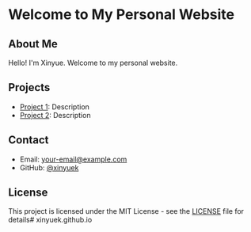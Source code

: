 # Welcome to My Personal Website

## About Me
Hello! I'm Xinyue. Welcome to my personal website.

## Projects
- [Project 1](link): Description
- [Project 2](link): Description

## Contact
- Email: your-email@example.com
- GitHub: [@xinyuek](https://github.com/xinyuek)

## License
This project is licensed under the MIT License - see the [LICENSE](LICENSE) file for details# xinyuek.github.io
